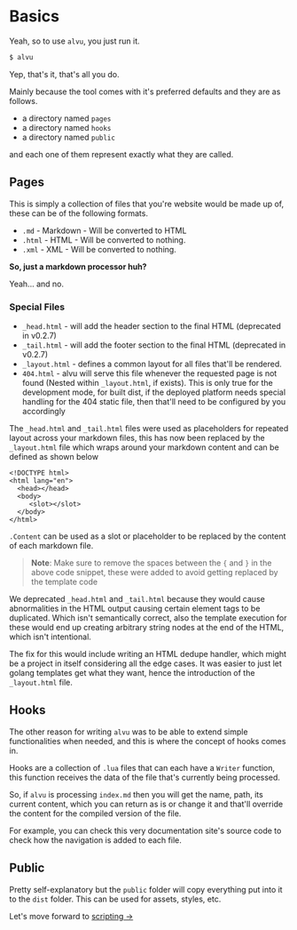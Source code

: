 # Basics

Yeah, so to use `alvu`, you just run it.

```sh
$ alvu
```

Yep, that's it, that's all you do.

Mainly because the tool comes with it's preferred defaults and they are as
follows.

- a directory named `pages`
- a directory named `hooks`
- a directory named `public`

and each one of them represent exactly what they are called.

## Pages

This is simply a collection of files that you're website would be made up of,
these can be of the following formats.

- `.md` - Markdown - Will be converted to HTML
- `.html` - HTML - Will be converted to nothing.
- `.xml` - XML - Will be converted to nothing.

**So, just a markdown processor huh?**

Yeah... and no.

### Special Files

- `_head.html` - will add the header section to the final HTML (deprecated in v0.2.7)
- `_tail.html` - will add the footer section to the final HTML (deprecated in v0.2.7)
- `_layout.html` - defines a common layout for all files that'll be rendered.
- `404.html` - alvu will serve this file whenever the requested page is not found (Nested within `_layout.html`, if exists). This is only true for the development mode, for built dist, if the deployed platform needs special handling for the 404 static file, then that'll need to be configured by you accordingly

The `_head.html` and `_tail.html` files were used as placeholders for
repeated layout across your markdown files, this has now been replaced
by the `_layout.html` file which wraps around your markdown content and
can be defined as shown below

```go-html-template
<!DOCTYPE html>
<html lang="en">
  <head></head>
  <body>
     <slot></slot>
  </body>
</html>
```

`.Content` can be used as a slot or placeholder to be replaced by the content of each markdown file.

> **Note**: Make sure to remove the spaces between the `{` and `}` in the above code snippet, these were added to avoid getting replaced by the template code

We deprecated `_head.html` and `_tail.html` because they would cause abnormalities in the HTML output causing certain element tags to be duplicated. Which isn't semantically correct, also the template execution for these would end up creating arbitrary string nodes at the end of the HTML, which isn't intentional.

The fix for this would include writing an HTML dedupe handler, which might be a project in itself considering all the edge cases. It was easier to just let golang templates get what they want, hence the introduction of the `_layout.html` file.

## Hooks

The other reason for writing `alvu` was to be able to extend simple functionalities when
needed, and this is where the concept of hooks comes in.

Hooks are a collection of `.lua` files that can each have a `Writer`
function, this function receives the data of the file that's currently being processed.

So, if `alvu` is processing `index.md` then you will get the name, path, its current content, which you can return as is or change it and that'll override the content for the compiled version of the file.

For example, you can check this very documentation site's source code to check how the navigation is added
to each file.

## Public

Pretty self-explanatory but the `public` folder will copy everything
put into it to the `dist` folder. This can be used for assets, styles, etc.

Let's move forward to [scripting &rarr;]({{.Meta.BaseURL}}concepts/scripting)
